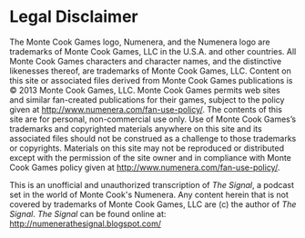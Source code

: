 # Legal Disclaimer

The Monte Cook Games logo, Numenera, and the Numenera logo are trademarks of
Monte Cook Games, LLC in the U.S.A. and other countries. All Monte Cook Games
characters and character names, and the distinctive likenesses thereof, are
trademarks of Monte Cook Games, LLC. Content on this site or associated files
derived from Monte Cook Games publications is © 2013 Monte Cook Games, LLC.
Monte Cook Games permits web sites and similar fan-created publications for
their games, subject to the policy given at http://www.numenera.com/fan-use-policy/.
The contents of this site are for personal, non-commercial use only. Use of
Monte Cook Games’s trademarks and copyrighted materials anywhere on this site
and its associated files should not be construed as a challenge to those
trademarks or copyrights. Materials on this site may not be reproduced or
distributed except with the permission of the site owner and in compliance with
Monte Cook Games policy given at http://www.numenera.com/fan-use-policy/.

This is an unofficial and unauthorized transcription of *The Signal*, a podcast
set in the world of Monte Cook's Numenera. Any content herein that is not
covered by trademarks of Monte Cook Games, LLC are (c) the author of *The
Signal*. *The Signal* can be found online at: http://numenerathesignal.blogspot.com/
